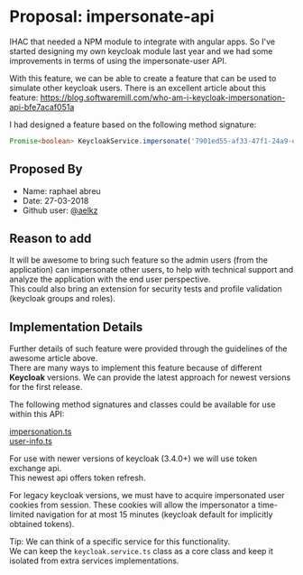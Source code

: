 # Proposal: impersonate-api

IHAC that needed a NPM module to integrate with angular apps. So I've started designing my own keycloak module last year and we had some improvements in terms of using the impersonate-user API.

With this feature, we can be able to create a feature that can be used to simulate other keycloak users.
There is an excellent article about this feature: https://blog.softwaremill.com/who-am-i-keycloak-impersonation-api-bfe7acaf051a

I had designed a feature based on the following method signature:

```typescript
Promise<boolean> KeycloakService.impersonate('7901ed55-af33-47f1-24a9-e197ra667afc')
```

## Proposed By

* Name: raphael abreu
* Date: 27-03-2018
* Github user: [@aelkz](https://github.com/aelkz)

## Reason to add

It will be awesome to bring such feature so the admin users (from the application) can impersonate other users, to help with technical support and analyze the application with the end user perspective.<br>This could also bring an extension for security tests and profile validation (keycloak groups and roles). 

## Implementation Details

Further details of such feature were provided through the guidelines of the awesome article above.<br>There are many ways to implement this feature because of different <b>Keycloak</b> versions.
We can provide the latest approach for newest versions for the first release.

The following method signatures and classes could be available for use within this API:

[impersonation.ts](https://github.com/aelkz/keycloak-angular/blob/master/src/interfaces/impersonation.ts)<br>
[user-info.ts](https://github.com/aelkz/keycloak-angular/blob/master/src/interfaces/user-info.ts)

For use with newer versions of keycloak (3.4.0+) we will use token exchange api.<br>
This newest api offers token refresh.

For legacy keycloak versions, we must have to acquire impersonated user cookies from session.
These cookies will allow the impersonator a time-limited navigation for at most 15 minutes
(keycloak default for implicitly obtained tokens).

Tip: We can think of a specific service for this functionality.<br>We can keep the ```keycloak.service.ts``` class as a core class and keep it isolated from extra services implementations.
